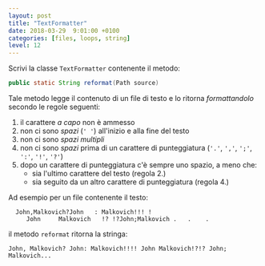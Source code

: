 ```yaml
---
layout: post
title: "TextFormatter"
date: 2018-03-29  9:01:00 +0100
categories: [files, loops, string]
level: 12
---
```


Scrivi la classe `TextFormatter` contenente il metodo:

~~~java
public static String reformat(Path source)
~~~

Tale metodo legge il contenuto di un file di testo e lo ritorna *formattandolo* secondo le regole seguenti:

1. il carattere *a capo* non è ammesso
2. non ci sono *spazi* (`' '`) all'inizio e alla fine del testo
3. non ci sono *spazi multipli*
4. non ci sono *spazi* prima di un carattere di punteggiatura (`'.'`, `','`, `';'`, `':'`, `'!'`, `'?'`)
5. dopo un carattere di punteggiatura c'è sempre uno spazio, a meno che:
	- sia l'ultimo carattere del testo (regola 2.)
	- sia seguito da un altro carattere di punteggiatura (regola 4.)

Ad esempio per un file contenente il testo:

~~~text
  John,Malkovich?John   : Malkovich!!! !
     John     Malkovich   !? !?John;Malkovich .   .    .  
~~~

il metodo `reformat` ritorna la stringa:

~~~text
John, Malkovich? John: Malkovich!!!! John Malkovich!?!? John; Malkovich...
~~~


